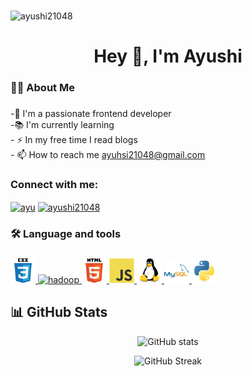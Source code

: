 

###
<p align="left"> <img src="https://komarev.com/ghpvc/?username=ayushi21048&label=Profile%20views&color=0e75b6&style=flat" alt="ayushi21048" /> </p>




<h1 align="center">Hey 👋, I'm Ayushi</h1>


###

<h3 align="left">👩‍💻  About Me</h3>

###

<p align="left">-🔭 I'm a passionate frontend developer <br>-📚 I'm currently learning <br>- ⚡ In my free time I read blogs<br>- 📫 How to reach me <a href="mailto:ayushi21048@gmail.com">ayuhsi21048@gmail.com</a></p>




###

<h3 align="left">Connect with me:</h3>
<p align="left">
<a href="https://linkedin.com/in/ayu" target="blank"><img align="center" src="https://raw.githubusercontent.com/rahuldkjain/github-profile-readme-generator/master/src/images/icons/Social/linked-in-alt.svg" alt="ayu" height="30" width="40" /></a>
<a href="https://instagram.com/ayushi21048" target="blank"><img align="center" src="https://raw.githubusercontent.com/rahuldkjain/github-profile-readme-generator/master/src/images/icons/Social/instagram.svg" alt="ayushi21048" height="30" width="40" /></a>
</p>



<h3 align="left">🛠 Language and tools</h3>

###

<div align="left">
  <a href="https://www.w3schools.com/css/" target="_blank" rel="noreferrer">
    <img src="https://raw.githubusercontent.com/devicons/devicon/master/icons/css3/css3-original-wordmark.svg" alt="css3" width="40" height="40" />
  </a>
  <a href="https://hadoop.apache.org/" target="_blank" rel="noreferrer">
    <img src="https://www.vectorlogo.zone/logos/apache_hadoop/apache_hadoop-icon.svg" alt="hadoop" width="40" height="40" />
  </a>
  <a href="https://www.w3.org/html/" target="_blank" rel="noreferrer">
    <img src="https://raw.githubusercontent.com/devicons/devicon/master/icons/html5/html5-original-wordmark.svg" alt="html5" width="40" height="40" />
  </a>
  <a href="https://developer.mozilla.org/en-US/docs/Web/JavaScript" target="_blank" rel="noreferrer">
    <img src="https://raw.githubusercontent.com/devicons/devicon/master/icons/javascript/javascript-original.svg" alt="javascript" width="40" height="40" />
  </a>
  <a href="https://www.linux.org/" target="_blank" rel="noreferrer">
    <img src="https://raw.githubusercontent.com/devicons/devicon/master/icons/linux/linux-original.svg" alt="linux" width="40" height="40" />
  </a>
  <a href="https://www.mysql.com/" target="_blank" rel="noreferrer">
    <img src="https://raw.githubusercontent.com/devicons/devicon/master/icons/mysql/mysql-original-wordmark.svg" alt="mysql" width="40" height="40" />
  </a>
  <a href="https://www.python.org" target="_blank" rel="noreferrer">
    <img src="https://raw.githubusercontent.com/devicons/devicon/master/icons/python/python-original.svg" alt="python" width="40" height="40" />
  </a>
</div>

## 📊 GitHub Stats

<p align="center">
  <img src="https://github-readme-stats.vercel.app/api?username=ayushi21084&show_icons=true&theme=tokyonight" alt="GitHub stats" />
</p>

<p align="center">
  <img src="https://github-readme-streak-stats.herokuapp.com/?user=ayushi21084&theme=tokyonight" alt="GitHub Streak" />
</p>





